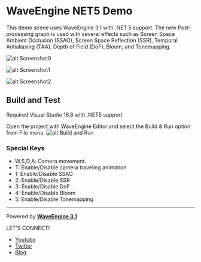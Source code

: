 # WaveEngine NET5 Demo

This demo scene uses WaveEngine 3.1 with .NET 5 support. The new Post-processing graph is used with several effects such as Screen Space Ambient Occlusion (SSAO), Screen Space Reflection (SSR), Temporal Antialiasing (TAA), Depth of Field (DoF), Bloom, and Tonemapping.

![alt Screenshot0](https://github.com/WaveEngine/NET5Demo/blob/main/Screenshots/image00.png)

![alt Screenshot1](https://github.com/WaveEngine/NET5Demo/blob/main/Screenshots/image01.png)

![alt Screenshot2](https://github.com/WaveEngine/NET5Demo/blob/main/Screenshots/image02.png)

## Build and Test

Required Visual Studio 16.8 with .NET5 support

Open the project with WaveEngine Editor and select the Build & Run option from File menu.
![alt Build and Run](https://github.com/WaveEngine/NET5Demo/blob/main/Screenshots/BuildAndRun.png)

### Special Keys
 * W,S,D,A: Camera movement.
 * T: Enable/Disable camera traveling animation
 * 1: Enable/Disable SSAO
 * 2: Enable/Disable SSR
 * 3: Enable/Disable DoF
 * 4: Enable/Disable Bloom
 * 5: Enable/Disable Tonemapping

----
Powered by **[WaveEngine 3.1](http://www.waveengine.net)**

LET'S CONNECT!

- [Youtube](https://www.youtube.com/subscription_center?add_user=WaveEngineChannel)
- [Twitter](https://twitter.com/WaveEngineTeam)
- [Blog](http://geeks.ms/waveengineteam/)
